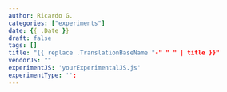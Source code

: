 ```yaml
---
author: Ricardo G.
categories: ["experiments"]
date: {{ .Date }}
draft: false
tags: []
title: "{{ replace .TranslationBaseName "-" " " | title }}"
vendorJS: ""
experimentJS: 'yourExperimentalJS.js'
experimentType: '';
---
```

